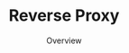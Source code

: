 ---
layout: page
title: Reverse Proxy
subtitle: Overview
menubar: docs_menu
show_sidebar: false
toc: false
---